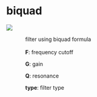 
<a name=biquad></a><br>
# <b>biquad</b>
<img src="https://www.bespokesynth.com/docs/screenshots/biquad.png"><br>
<div style="display:inline-block;margin-left:50px;">
filter using biquad formula<br/><br/>
<b>F</b>: frequency cutoff<br>

<b>G</b>: gain<br>

<b>Q</b>: resonance<br>

<b>type</b>: filter type<br>
